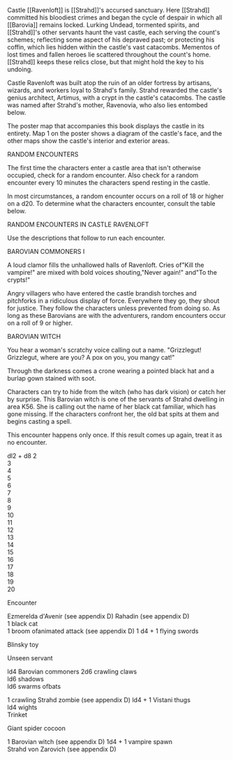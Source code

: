 Castle [[Ravenloft]] is [[Strahd]]'s accursed sanctuary. Here [[Strahd]] committed his bloodiest crimes and began the cycle of despair in which all [[Barovia]] remains locked. Lurking Undead, tormented spirits, and [[Strahd]]'s other servants haunt the vast castle, each serving the count's schemes; reflecting some aspect of his depraved past; or protecting his coffin, which lies hidden within the castle's vast catacombs. Mementos of lost times and fallen heroes lie scattered throughout the count's home. [[Strahd]] keeps these relics close, but that might hold the key to his undoing.

Castle Ravenloft was built atop the ruin of an older fortress by artisans, wizards, and workers loyal to Strahd's family. Strahd rewarded the castle's genius architect, Artimus, with a crypt in the castle's catacombs. The castle was named after Strahd's mother, Ravenovia, who also lies entombed below.

The poster map that accompanies this book displays the castle in its entirety. Map 1 on the poster shows a diagram of the castle's face, and the other maps show the castle's interior and exterior areas.

RANDOM ENCOUNTERS

The first time the characters enter a castle area that isn't otherwise occupied, check for a random encounter. Also check for a random encounter every 10 minutes the characters spend resting in the castle.

In most circumstances, a random encounter occurs on a roll of 18 or higher on a d20. To determine what the characters encounter, consult the table below.

RANDOM ENCOUNTERS IN CASTLE RAVENLOFT

Use the descriptions that follow to run each encounter.

BAROVIAN COMMONERS I

A loud clamor fills the unhallowed halls of Ravenloft. Cries of"Kill the vampire!" are mixed with bold voices shouting,"Never again!" and"To the crypts!"

Angry villagers who have entered the castle brandish torches and pitchforks in a ridiculous display of force. Everywhere they go, they shout for justice. They follow the characters unless prevented from doing so. As long as these Barovians are with the adventurers, random encounters occur on a roll of 9 or higher.

BAROVIAN WITCH

You hear a woman's scratchy voice calling out a name. "Grizzlegut! Grizzlegut, where are you? A pox on you, you mangy cat!"

Through the darkness comes a crone wearing a pointed black hat and a burlap gown stained with soot.

Characters can try to hide from the witch (who has dark­ vision) or catch her by surprise. This Barovian witch is one of the servants of Strahd dwelling in area K56. She is calling out the name of her black cat familiar, which has gone missing. If the characters confront her, the old bat spits at them and begins casting a spell.

This encounter happens only once. If this result comes up again, treat it as no encounter.

dl2 + d8 2  
3  
4  
5  
6  
7  
8  
9  
10  
11  
12  
13  
14  
15  
16  
17  
18  
19  
20

Encounter

Ezmerelda d'Avenir (see appendix D) Rahadin (see appendix D)  
1 black cat  
1 broom ofanimated attack (see appendix D) 1 d4 + 1 flying swords

Blinsky toy

Unseen servant

ld4 Barovian commoners 2d6 crawling claws  
ld6 shadows  
ld6 swarms ofbats

1 crawling Strahd zombie (see appendix D) ld4 + 1 Vistani thugs  
ld4 wights  
Trinket

Giant spider cocoon

1 Barovian witch (see appendix D) 1d4 + 1 vampire spawn  
Strahd von Zarovich (see appendix D)